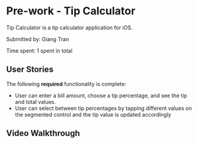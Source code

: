 # Pre-work - Tip Calculator

Tip Calculator is a tip calculator application for iOS.

Submitted by: Giang Tran

Time spent: 1 spent in total

## User Stories

The following **required** functionality is complete:

* User can enter a bill amount, choose a tip percentage, and see the tip and total values.
* User can select between tip percentages by tapping different values on the segmented control and the tip value is updated accordingly


## Video Walkthrough
